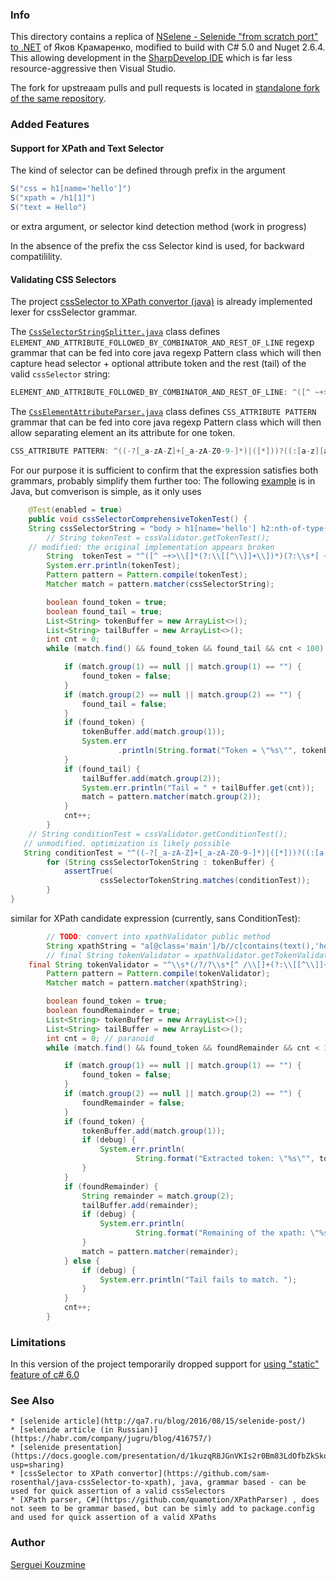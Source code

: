 ### Info

This directory contains a replica of [NSelene - Selenide "from scratch port" to .NET](https://github.com/yashaka/NSelene) of Яков Крамаренко, modified to build with C# 5.0 and Nuget 2.6.4. This allowing development in the [SharpDevelop IDE](http://www.icsharpcode.net/OpenSource/SD/Default.aspx) which is far less resource-aggressive then Visual Studio.

The fork for upstreaam pulls and pull requests is located in [standalone fork of the same repository](https://github.com/sergueik/NSelene).
### Added Features

#### Support for XPath and Text Selector
The kind of selector can be defined through prefix in the argument
```c#
S("css = h1[name='hello']")
S("xpath = /h1[1]")
S("text = Hello")
```

or extra argument, or selector kind detection method (work in progress)

In the absence of the prefix the css Selector kind is used, for backward compatilility.


#### Validating CSS Selectors

The project [cssSelector to XPath convertor (java)](https://github.com/sam-rosenthal/java-cssSelector-to-xpath)
is already implemented lexer for cssSelector grammar.

The [`CssSelectorStringSplitter.java`](https://github.com/sam-rosenthal/java-cssSelector-to-xpath/blob/master/src/main/java/org/sam/rosenthal/cssselectortoxpath/utilities/CssSelectorStringSplitter.java)
class defines `ELEMENT_AND_ATTRIBUTE_FOLLOWED_BY_COMBINATOR_AND_REST_OF_LINE` regexp grammar that can be fed into core java regexp Pattern class which will then
capture head selector + optional attribute token and the rest (tail) of the valid `cssSelector` string:
```java
ELEMENT_AND_ATTRIBUTE_FOLLOWED_BY_COMBINATOR_AND_REST_OF_LINE: ^([^ ~+>\[]*(\[[^\]]+\])*)($|(\s*([ ~+>])\s*([^ ~+>].*)$))
```
The [`CssElementAttributeParser.java`](https://github.com/sam-rosenthal/java-cssSelector-to-xpath/blob/master/src/main/java/org/sam/rosenthal/cssselectortoxpath/utilities/CssElementAttributeParser.java)
class defines `CSS_ATTRIBUTE PATTERN` grammar that can be fed into core java regexp Pattern class which will then
allow separating element an its attribute for one token.
```java
CSS_ATTRIBUTE PATTERN: ^((-?[_a-zA-Z]+[_a-zA-Z0-9-]*)|([*]))?((:[a-z][a-z\-]*([(][^)]+[)])?)|(\[\s*(-?[_a-zA-Z]+[_a-zA-Z0-9-]*)\s*((\=)|(\~=)|(\|=)|(\^=)|(\$=)|(\*=))?\s*(((["'])([-_.#a-zA-Z0-9:\/ ]+)(["']))|(([-_.#a-zA-Z0-9:\/]+)))?\s*\]))*$
```
For our purpose it is sufficient to confirm that the expression satisfies both grammars, probably simplify them further too:
The following [example](https://github.com/sergueik/selenium_tests/blob/master/src/test/java/com/github/sergueik/selenium/CssValidatorTest.java) is in Java, but  comverison is simple, as it only uses
```java
	@Test(enabled = true)
	public void cssSelectorComprehensiveTokenTest() {
    String cssSelectorString = "body > h1[name='hello'] h2:nth-of-type(1)";
		// String tokenTest = cssValidator.getTokenTest();
    // modified: the original implementation appears broken
		String  tokenTest = "^([^ ~+>\\[]*(?:\\[[^\\]]+\\])*)(?:\\s*[ ~+>]\\s*([^ ~+>\\[].*))*$";
		System.err.println(tokenTest);
		Pattern pattern = Pattern.compile(tokenTest);
		Matcher match = pattern.matcher(cssSelectorString);

		boolean found_token = true;
		boolean found_tail = true;
		List<String> tokenBuffer = new ArrayList<>();
		List<String> tailBuffer = new ArrayList<>();
		int cnt = 0;
		while (match.find() && found_token && found_tail && cnt < 100) {

			if (match.group(1) == null || match.group(1) == "") {
				found_token = false;
			}
			if (match.group(2) == null || match.group(2) == "") {
				found_tail = false;
			}
			if (found_token) {
				tokenBuffer.add(match.group(1));
				System.err
						.println(String.format("Token = \"%s\"", tokenBuffer.get(cnt)));
			}
			if (found_tail) {
				tailBuffer.add(match.group(2));
				System.err.println("Tail = " + tailBuffer.get(cnt));
				match = pattern.matcher(match.group(2));
			}
			cnt++;
		}
    // String conditionTest = cssValidator.getConditionTest();
   // unmodified. optimization is likely possible
   String conditionTest = "^((-?[_a-zA-Z]+[_a-zA-Z0-9-]*)|([*]))?((:[a-z][a-z\\-]*([(][^)]+[)])?)|(\\[\\s*(-?[_a-zA-Z]+[_a-zA-Z0-9-]*)\\s*((\\=)|(\\~=)|(\\|=)|(\\^=)|(\\$=)|(\\*=))?\\s*(((["'])([-_.#a-zA-Z0-9:\\/ ]+)(["']))|(([-_.#a-zA-Z0-9:\\/]+)))?\\s*\\]))*$";
		for (String cssSelectorTokenString : tokenBuffer) {
			assertTrue(
					cssSelectorTokenString.matches(conditionTest));
		}
}
```
similar for XPath candidate expression (currently, sans ConditionTest):
```java
		// TODO: convert into xpathValidator public method
		String xpathString = "a[@class='main']/b//c[contains(text(),'hello world')]";
		// final String tokenValidator = xpathValidator.getTokenValidator();
    final String tokenValidator = "^\\s*(/?/?\\s*[^ /\\[]+(?:\\[[^\\]]+\\])*)($|\\s*//?\\s*[^ /\\[]+.*$)";
		Pattern pattern = Pattern.compile(tokenValidator);
		Matcher match = pattern.matcher(xpathString);

		boolean found_token = true;
		boolean foundRemainder = true;
		List<String> tokenBuffer = new ArrayList<>();
		List<String> tailBuffer = new ArrayList<>();
		int cnt = 0; // paranoid
		while (match.find() && found_token && foundRemainder && cnt < 100) {

			if (match.group(1) == null || match.group(1) == "") {
				found_token = false;
			}
			if (match.group(2) == null || match.group(2) == "") {
				foundRemainder = false;
			}
			if (found_token) {
				tokenBuffer.add(match.group(1));
				if (debug) {
					System.err.println(
							String.format("Extracted token: \"%s\"", tokenBuffer.get(cnt)));
				}
			}
			if (foundRemainder) {
				String remainder = match.group(2);
				tailBuffer.add(remainder);
				if (debug) {
					System.err.println(
							String.format("Remaining of the xpath: \"%s\"", remainder));
				}
				match = pattern.matcher(remainder);
			} else {
				if (debug) {
					System.err.println("Tail fails to match. ");
				}
			}
			cnt++;
		}
```

### Limitations
In this version of the project temporarily dropped support for [using "static" feature of c# 6.0](https://docs.microsoft.com/en-us/dotnet/csharp/language-reference/keywords/using-static)

### See Also

    * [selenide article](http://qa7.ru/blog/2016/08/15/selenide-post/)
    * [selenide article (in Russian)](https://habr.com/company/jugru/blog/416757/)
    * [selenide presentation](https://docs.google.com/presentation/d/1kuzqR8JGnVKIs2r0Bm83LdOfbZkSkoR93f1c8wd26ns/edit?usp=sharing)
    * [cssSelector to XPath convertor](https://github.com/sam-rosenthal/java-cssSelector-to-xpath), java, grammar based - can be used for quick assertion of a valid cssSelectors
    * [XPath parser, C#](https://github.com/quamotion/XPathParser) , does not seem to be grammar based, but can be simly add to package.config and used for quick assertion of a valid XPaths

### Author
[Serguei Kouzmine](kouzmine_serguei@yahoo.com)
